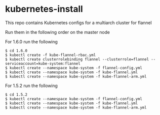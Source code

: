 # kubernetes-install

This repo contains Kubernetes configs for a multiarch cluster for flannel

Run them in the following order on the master node

For 1.6.0 run the following

```
$ cd 1.6.0
$ kubectl create -f kube-flannel-rbac.yml
$ kubectl create clusterrolebinding flannel --clusterrole=flannel --serviceaccount=kube-system:flannel
$ kubectl create --namespace kube-system -f flannel-config.yml
$ kubectl create --namespace kube-system -f kube-flannel.yml
$ kubectl create --namespace kube-system -f kube-flannel-arm.yml
```

For 1.5.2 run the following

```
$ cd 1.5.2
$ kubectl create --namespace kube-system -f flannel-config.yml
$ kubectl create --namespace kube-system -f kube-flannel.yml
$ kubectl create --namespace kube-system -f kube-flannel-arm.yml
```
